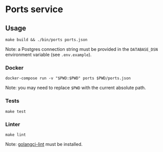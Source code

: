 # Ports service

## Usage

`make build && ./bin/ports ports.json`

Note: a Postgres connection string must be provided in the `DATABASE_DSN` environment variable (see `.env.example`).

### Docker

`docker-compose run -v "$PWD:$PWD" ports $PWD/ports.json`

Note: you may need to replace `$PWD` with the current absolute path.

### Tests

`make test`

### Linter

`make lint`

Note: [golangci-lint](https://golangci-lint.run/usage/install/) must be installed.
